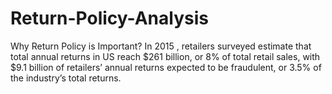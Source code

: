 # Return-Policy-Analysis
 Why Return Policy is Important?
In 2015 , retailers surveyed estimate that total annual returns in US reach $261 billion, or 8% of total retail sales, with $9.1 billion of retailers’ annual returns expected to be fraudulent, or 3.5% of the industry’s total returns.
 
